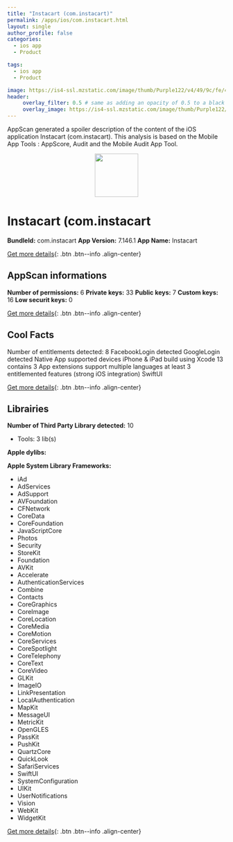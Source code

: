 ```yaml
---
title: "Instacart (com.instacart)"
permalink: /apps/ios/com.instacart.html
layout: single
author_profile: false
categories: 
  - ios app 
  - Product 

tags: 
  - ios app 
  - Product 

image: https://is4-ssl.mzstatic.com/image/thumb/Purple122/v4/49/9c/fe/499cfe15-ce92-8433-4d09-531e6bfb88d0/AppIcon-0-1x_U007emarketing-0-7-0-0-P3-85-220.png/512x512bb.jpg
header: 
     overlay_filter: 0.5 # same as adding an opacity of 0.5 to a black background
     overlay_image: https://is4-ssl.mzstatic.com/image/thumb/Purple122/v4/49/9c/fe/499cfe15-ce92-8433-4d09-531e6bfb88d0/AppIcon-0-1x_U007emarketing-0-7-0-0-P3-85-220.png/512x512bb.jpg
---
```

AppScan generated a spoiler description of the content of the iOS application Instacart (com.instacart). This analysis is based on the Mobile App Tools : AppScore, Audit and the Mobile Audit App Tool.

  
  
<div style="text-align: center;"><img src="https://is4-ssl.mzstatic.com/image/thumb/Purple122/v4/49/9c/fe/499cfe15-ce92-8433-4d09-531e6bfb88d0/AppIcon-0-1x_U007emarketing-0-7-0-0-P3-85-220.png/512x512bb.jpg" width="100" height="100"></div>  
  
# Instacart (com.instacart

**BundleId:** com.instacart
**App Version:** 7.146.1
**App Name:** Instacart


[Get more details](/pricing.html){: .btn .btn--info .align-center}  
  
## AppScan informations 

**Number of permissions:** 6
**Private keys:** 33
**Public keys:** 7
**Custom keys:** 16
**Low securit keys:** 0
  
[Get more details](/pricing.html){: .btn .btn--info .align-center}

## Cool Facts

Number of entitlements detected: 8
FacebookLogin detected
GoogleLogin detected
Native App
supported devices iPhone & iPad
build using Xcode 13
contains 3 App extensions
support multiple languages
at least 3 entitlemented features (strong iOS integration)
SwiftUI
  
[Get more details](/pricing.html){: .btn .btn--info .align-center}

## Librairies 
**Number of Third Party Library detected:** 10
- Tools: 3 lib(s)

**Apple dylibs:**


**Apple System Library Frameworks:**
- iAd
- AdServices
- AdSupport
- AVFoundation
- CFNetwork
- CoreData
- CoreFoundation
- JavaScriptCore
- Photos
- Security
- StoreKit
- Foundation
- AVKit
- Accelerate
- AuthenticationServices
- Combine
- Contacts
- CoreGraphics
- CoreImage
- CoreLocation
- CoreMedia
- CoreMotion
- CoreServices
- CoreSpotlight
- CoreTelephony
- CoreText
- CoreVideo
- GLKit
- ImageIO
- LinkPresentation
- LocalAuthentication
- MapKit
- MessageUI
- MetricKit
- OpenGLES
- PassKit
- PushKit
- QuartzCore
- QuickLook
- SafariServices
- SwiftUI
- SystemConfiguration
- UIKit
- UserNotifications
- Vision
- WebKit
- WidgetKit


  
[Get more details](/pricing.html){: .btn .btn--info .align-center}

